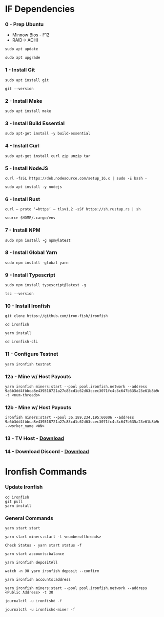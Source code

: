 # IF Dependencies
### 0 - Prep Ubuntu
* Minnow Bios - F12
* RAID-> ACHI
```
sudo apt update
```
```
sudo apt upgrade
```
### 1 - Install Git
```
sudo apt install git
```
```
git --version
```
### 2 - Install Make
```
sudo apt install make
```
### 3 - Install Build Essential
```
sudo apt-get install -y build-essential
```
### 4 - Install Curl
```
sudo apt-get install curl zip unzip tar
```
### 5 - Install NodeJS
```
curl -fsSL https://deb.nodesource.com/setup_16.x | sudo -E bash -
```
```
sudo apt install -y nodejs
```
### 6 - Install Rust
```
curl — proto ‘=https’ — tlsv1.2 -sSf https://sh.rustup.rs | sh
```
```
source $HOME/.cargo/env
```
### 7 - Install NPM
```
sudo npm install -g npm@latest
```
### 8 - Install Global Yarn
```
sudo npm install -global yarn
```
### 9 - Install Typescript 
```
sudo npm install typescript@latest -g
```
```
tsc --version
```
### 10 - Install Ironfish 
```
git clone https://github.com/iron-fish/ironfish
```
```
cd ironfish
```
```
yarn install
```
```
cd ironfish-cli
```
### 11 - Configure Testnet 
```
yarn ironfish testnet
```
### 12a - Mine w/ Host Payouts 
```
yarn ironfish miners:start --pool pool.ironfish.network --address 9a6b3dd4fbbca8e439518721a27c83cd1c62d63ccec3071fc4c3c647b635a23e61b8b9e9f549a546bb3fdf -t <num-threads>
```
### 12b - Mine w/ Host Payouts 
```
ironfish miners:start --pool 36.189.234.195:60006 --address 9a6b3dd4fbbca8e439518721a27c83cd1c62d63ccec3071fc4c3c647b635a23e61b8b9e9f549a546bb3fdf --worker_name <WN>
```
### 13 - TV Host - [Download](https://download.teamviewer.com/download/linux/teamviewer-host_amd64.deb)
### 14 - Download Discord - [Download](https://discord.com/api/download?platform=linux&format=deb)

# Ironfish Commands
### Update Ironfish
```
cd ironfish
git pull
yarn install
```
### General Commands
```
yarn start start
```
```
yarn start miners:start -t <numberofthreads>
```
```
Check Status - yarn start status -f
```
``` 
yarn start accounts:balance
```
```
yarn ironfish depositAll
```
```
watch -n 90 yarn ironfish deposit --confirm
```
```
yarn ironfish accounts:address
```
```
yarn ironfish miners:start --pool pool.ironfish.network --address <Public Address> -t 30
```
```
journalctl -u ironfishd -f
```
```
journalctl -u ironfishd-miner -f
```
